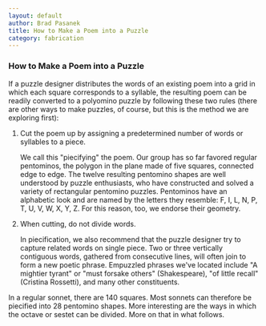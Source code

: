 ```yaml
---
layout: default
author: Brad Pasanek
title: How to Make a Poem into a Puzzle
category: fabrication
---
```

### How to Make a Poem into a Puzzle

If a puzzle designer distributes the words of an existing poem into a grid in which each square corresponds to a syllable, the resulting poem can be readily converted to a polyomino puzzle by following these two rules (there are other ways to make puzzles, of course, but this is the method we are exploring first):

1. Cut the poem up by assigning a predetermined number of words or syllables to a piece.
     
    We call this "piecifying" the poem. Our group has so far favored regular pentominos, the polygon in the plane made of five squares, connected edge to edge. The twelve resulting pentomino shapes are well understood by puzzle enthusiasts, who have constructed and solved a variety of rectangular pentomino puzzles. Pentominos have an alphabetic look and are named by the letters they resemble: F, I, L, N, P, T, U, V, W, X, Y, Z. For this reason, too, we endorse their geometry.

2. When cutting, do not divide words. 
    
    In piecification, we also recommend that the puzzle designer try to capture related words on single piece. Two or three vertically contiguous words, gathered from consecutive lines, will often join to form a new poetic phrase. Empuzzled phrases we've located include "A mightier tyrant" or "must forsake others" (Shakespeare),  "of little recall" (Cristina Rossetti), and many other constituents.

In a regular sonnet, there are 140 squares. Most sonnets can therefore be piecified into 28 pentomino shapes. More interesting are the ways in which the octave or sestet can be divided. More on that in what follows.